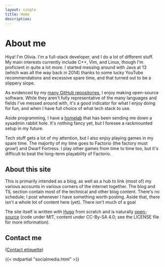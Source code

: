 ```yaml
---
layout: single
title: Home
description: 
---
```


# About me

Hiya! I'm Olivia. I'm a full-stack developer, and I do a lot of different stuff. My main interests currently include C++, Vim, and Linux, though I'm proficient in quite a lot more. I started messing around with Java at 13 (which was all the way back in 2014) thanks to some lucky YouTube recommendations and excessive spare time, and that turned out to be a slippery slope. 

As evidenced by my [many GitHub repositories](https://github.com/LunarWatcher?tab=repositories), I enjoy making open-source software. While they aren't fully representative of the many languages and fields I've messed around with, it's a good indicator for what I enjoy doing for fun, and when I have full choice of what tech stack to use.

Aside programming, I have a [homelab](https://en.wikipedia.org/wiki/Home_server) that has been sending me down a sysadmin rabbit hole. It's nothing fancy yet, but I foresee a rackmounted setup in my future.

Tech stuff gets a lot of my attention, but I also enjoy playing games in my spare time. The majority of my time goes to Factorio (the factory must grow!) and Dwarf Fortress. I play other games from time to time too, but it's difficult to beat the long-term playability of Factorio.

## About this site

This is primarily intended as a blog, as well as a hub to link (most of) my various accounts in various corners of the internet together. The blog and TIL section contain most of the technical and other blog content. There's no schedule; I post whenever I have something worth posting. Aside that, there isn't a whole lot of content here (yet). There isn't much of a goal

The site itself is written with [Hugo](https://gohugo.io/) from scratch and is naturally [open-source](https://github.com/LunarWatcher/lunarwatcher.github.io) (code under MIT, content under CC-By-SA 4.0; see the LICENSE file for more information).

## Contact me

([Contact etiquette](/contact.html))

{{< mdpartial "socialmedia.html" >}}

